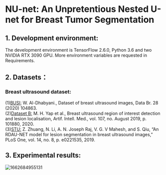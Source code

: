#  NU-net: An Unpretentious Nested U-net for Breast Tumor Segmentation

## 1. Development environment:
The development environment is TensorFlow 2.6.0, Python 3.6 and two NVIDIA RTX 3090 GPU. More environment variables are requested in Requirements.
	
## 2. Datasets：
### Breast ultrasound dataset:
(1)[BUSI:](https://doi.org/10.1016/j.dib.2019.104863) W. Al-Dhabyani., Dataset of breast ultrasound images, Data Br. 28 (2020) 104863.  
(2)[Dataset B:](https://doi.org/10.1016/j.artmed.2020.101880) M. H. Yap et al., Breast ultrasound region of interest detection and lesion localisation, Artif. Intell. Med., vol. 107, no. August 2019, p. 101880, 2020.  
(3)[STU:](https://doi.org/10.1371/journal.pone.0221535) Z. Zhuang, N. Li, A. N. Joseph Raj, V. G. V Mahesh, and S. Qiu, “An RDAU-NET model for lesion segmentation in breast ultrasound images,” PLoS One, vol. 14, no. 8, p. e0221535, 2019.  

	
## 3. Experimental results:

![1662684955131](https://user-images.githubusercontent.com/52651150/189250438-bd4178e4-b4cd-4909-b09c-51d4338dc011.png)

